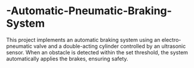# -Automatic-Pneumatic-Braking-System
This project implements an automatic braking system using an electro-pneumatic valve and a double-acting cylinder controlled by an ultrasonic sensor. When an obstacle is detected within the set threshold, the system automatically applies the brakes, ensuring safety.
